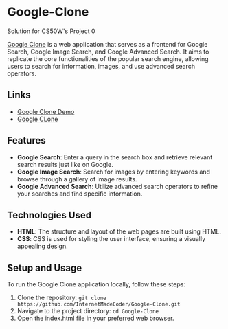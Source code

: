 # Google-Clone
Solution for CS50W's Project 0

[Google Clone](https://internetmadecoder.github.io/Google-Clone/) is a web application that serves as a frontend for Google Search, Google Image Search, and Google Advanced Search. It aims to replicate the core functionalities of the popular search engine, allowing users to search for information, images, and use advanced search operators.

## Links
- [Google Clone Demo](https://youtu.be/_wa473uWuOA)
- [Google CLone](https://internetmadecoder.github.io/Google-Clone/)

## Features
- **Google Search**: Enter a query in the search box and retrieve relevant search results just like on Google.
- **Google Image Search**: Search for images by entering keywords and browse through a gallery of image results.
- **Google Advanced Search**: Utilize advanced search operators to refine your searches and find specific information.

## Technologies Used
- **HTML**: The structure and layout of the web pages are built using HTML.
- **CSS**: CSS is used for styling the user interface, ensuring a visually appealing design.

## Setup and Usage
To run the Google Clone application locally, follow these steps:

1. Clone the repository: `git clone https://github.com/InternetMadeCoder/Google-Clone.git`
2. Navigate to the project directory: `cd Google-Clone`
3. Open the index.html file in your preferred web browser.
